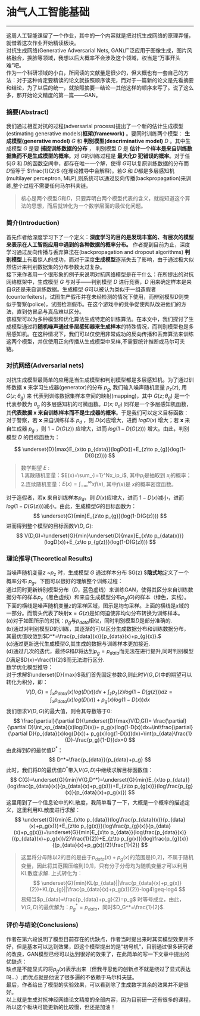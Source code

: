 # 油气人工智能基础<br />
---
这周人工智能课留了一个作业，其中的一个内容就是把对抗生成网络的原理弄懂，就借着这次作业开始精读板块。<br />
对抗生成网络(Generative Adversarial Nets, GAN)广泛应用于图像生成，图片风格融合，换脸等领域，我想以后大概率不会涉及这个领域，权当是“万事开头难”吧。<br />
作为一个科研领域的小白，所阅读的文献量是很少的，但大概也有一套自己的方法：对于这种肯定要精读的论文就按照顺序读完，而对于一篇新的论文是先看摘要和结论，为了以后的统一，就按照摘要—结论—其他这样的顺序来写了。说了这么多，那开始论文精度的第一篇——GAN。<br />
### 摘要(Abstract)
我们通过相互对抗的过程(adversarial process)提出了一个新的估计生成模型(estimating generative models)**框架(framework)** 。要同时训练两个模型：  **生成模型(generative model)** $G$ 和 **判别模型(descriminative model)** $D$ 。其中生成模型 $G$ 是要 **捕捉训练数据的分布** ， 判别模型 $D$ 是 **估计一个样本是来自训练数据集而不是生成模型的概率**。对 $G$的训练过程是 **最大化$D$ 犯错误的概率**。对于任何$G$ 和 $D$的函数空间中，都存在唯一一个解，使得 $G$可以复原训练数据的分布而 $D$恒等于 $\frac{1}{2}$ (在理论推导中会解释)。若$G$ 和 $D$都是多层感知机(multilayer perceptron, MLP),则系统可以通过反向传播(backpropagation)来训练,整个过程不需要任何马尔科夫链。
>核心是两个模型$G$和$D$，只要弄明白两个模型代表的含义，就能知道这个算法的思想，而后就转化为一个数学层面的最优化问题。
### 简介(Introduction)
首先作者给深度学习下了一个定义：**深度学习的目的是发现丰富的、有层次的模型来表示在人工智能应用中遇到的各种数据的概率分布。** 作者提到目前为止，深度学习通过反向传播与丢弃算法在(backpropagation and dropout algorithms) **判别模型**上有着惊人的成功，而对于深度**生成模型**逐渐失去了影响，由于通过极大似然估计来判别数据集的分布参数太过复杂。<br />
接下来作者用一个很形象的例子来说明对抗网络模型是在干什么：在所提出的对抗网络框架中，生成模型 $G$ 与对手——判别模型 $D$ 进行竞赛，$D$ 用来确定样本是来自$G$还是来自训练数据。生成模型 $G$可以被认为类似于一组造假者(counterfeiters)，试图生产假币并在未经检测的情况下使用，而辨别模型$D$则类似于警察(police)，试图检测假币。在这个游戏中的竞争促使两队改进他们的方法，直到仿冒品与真品难以区分。<br />
该框架可以为多种模型和优化算法生成特定的训练算法。在本文中，我们探讨了生成模型通过将**随机噪声通过多层感知器来生成样本**的特殊情况，而判别模型也是多层感知机。在这种情况下，我们可以仅使用非常成功的反向传播和丢弃算法来训练这两个模型，并仅使用正向传播从生成模型中采样,不需要统计推断或马尔可夫链。
### 对抗网络(Adversarial nets)
对抗生成模型最简单的应用是当生成模型和判别模型都是多层感知机。为了通过训练数据 $\pmb{x}$ 来学习生成器(generator)的分布 $p_g$, 我们输入噪声随机变量 $p_z(z)$, 用 $G(z;\theta_g)$ 来 代表到训练数据集样本空间的映射(mapping)，其中 $G(z;\theta_g)$ 是一个代表参数为 $\theta_g$ 的多层感知机的可微函数。$D(x;\theta_d)$ 同样是一个多层感知机函数，其**代表数据 $\pmb{x}$   来自训练样本而不是生成器的概率**。于是我们可以定义目标函数：<br />
对于警察，若 $\pmb{x}$ 来自训练样本 $p_d$ ，则 $D(x)$应增大，进而 $logD(x)$ 增大；若 $\pmb{x}$ 来自生成器 $p_g$ ，则 $1-D(G(z))$ 应增大，进而 $log(1-D(G(z)))$ 增大。由此，判别模型 $D$ 的目标函数为：<br />

$$
\underset{D}{max}E_{x\to p_{data}}(logD(x))+E_{z\to p_{g}}(log(1-D(G(z))))
$$

>数学期望 $E$ :<br />
>1.离散随机变量：$E(x)=\sum_{i=1}^Nx_ip_i$, 其中$p_i$是抽取到 $x_i$的概率；<br />
>2.连续随机变量：$E(x)=\int_{-\infty}^\infty xf(x)$, 其中$f(x)$是 $x$的概率密度函数。<vbr />

对于造假者，若$\pmb{x}$ 来自训练样本$p_d$，则 $D(x)$应增大，进而 $1-D(x)$减小，进而 $log(1-D(G(z)))$减小。由此，生成模型$G$的目标函数为：<br />
$$
\underset{G}{min}E_{z\to p_{g}}(log(1-D(G(z))))
$$
进而得到整个模型的目标函数$V(D,G)$:<br />
$$
V(D,G)=\underset{G}{min}\underset{D}{max}E_{x\to p_{data(x)}}(logD(x))+E_{z\to p_{g(z)}}(log(1-D(G(z))))
$$
### 理论推导(Theoretical Results)
当噪声随机变量$z$ ~$p_z$ 时，生成模型 $G$ 通过样本分布 $G(z) $**隐式地**定义了一个概率分布 $p_g$。下图可以很好的理解整个训练过程：<br />
通过同时更新辨别模型分布（$D$，蓝色虚线）来训练GAN，使得其区分来自训练数据分布的样本$p_x$（黑色虚线）和来自生成模型分布$p_g(G)$的样本（绿色，实线）。下面的横线是噪声随机变量$z$的采样区域，图示是均匀采样。上面的横线是$x$域的一部分。而箭头代表了映射$\pmb{x}=G(z)$是如何迫使非均匀分布转换为训练样本。<br />
(a)对于如图所示的对抗：$p_g$与$p_{data}$相似，同时判别模型$D$是部分准确的.<br />
(b)通过对判别模型$D$的训练，其逐渐的可以区分生成数据分布和训练数据分布，其最优值收敛到$D^*=\frac{p_{data}(x)}{p_{data}(x)+p_{g}(x)}.$<br />
(c)通过更新迭代生成模型$G$,其生成的数据与训练样本更加接近.<br />
(d)通过几次的迭代，最终$G$和$D$将达到$p_g=p_{data}$而无法在进行提升,同时判别模型$D$满足$D(x)=\frac{1}{2}$而无法进行区分.<br />
数学优化模型推导：<br />
对于求解$\underset{D}{max}$我们首先固定参数$G$,则此时$V(G,D)$中的期望可以转化为积分，即：<br />
$$
V(D,G)=\int_xp_{data}(x)log(D(x))dx+\int_zp_z(z)log(1-D(g(z)))dz = \int_xp_{data}(x)log(D(x))+ p_g(x)log(1-D(x))dx
$$
我们想求$V(D,G)$的最大值，则令其导数等于0:<br />
$$
\frac{\partial}{\partial D}(\underset{D}{max}V(D,G))= \frac{\partial}{\partial D}\int_xp_{data}(x)log(D(x))+ p_g(x)log(1-D(x))dx=\int\frac{\partial}{\partial D}(p_{data}(x)log(D(x))+ p_g(x)log(1-D(x))dx)=\int(p_{data}\frac{1}{D}-\frac{p_g}{1-D})dx=0
$$
由此得到$D$的最优值$D^*$：<br />
$$
D^*=\frac{p_{data}}{p_{data}+p_g}
$$
此时，我们将$D$的最优值$D^*$带入$V(G,D)$中继续求解目标函数值：<br />
$$
C(G)=\underset{G}{min}V(G,D^*)=\underset{G}{min}E_{x\to p_{data}}(log\frac{p_{data}(x)}{p_{data}(x)+p_g(x)})+E_{z\to p_{g(x)}}(log\frac{p_{g}(x)}{p_{data}(x)+p_g(x)})
$$
这里用到了一个信息论中的KL散度，我简单看了一下，大概是一个概率的描述定义，这里利用KL散度进行求解：<br />
$$
\underset{G}{min}E_{x\to p_{data}}(log\frac{p_{data}(x)}{p_{data}(x)+p_g(x)})+E_{z\to p_{g(x)}}(log\frac{p_{g}(x)}{p_{data}(x)+p_g(x)})=\underset{G}{min}E_{x\to p_{data}}(log\frac{p_{data}(x)}{(p_{data}(x)+p_g(x))/2}\frac{1}{2})+E_{z\to p_{g(x)}}(log\frac{p_{g}(x)}{(p_{data}(x)+p_g(x))/2}\frac{1}{2})
$$
>这里将分母除以2的目的是由于$p_{data}(x)+p_g(x)$的范围是[0,2]，不属于随机变量，因此将其范围压缩到[0,1]，只有分子分母均为随机变量才可以利用KL散度求解.
上式转化为：<br />
$$
\underset{G}{min}KL(p_{data}||\frac{p_{data}(x)+p_g(x)}{2})+KL(p_{g}||\frac{p_{data}(x)+p_g(x)}{2})-log4\geq-log4
$$
易知当$p_{data}=\frac{p_{data}+p_g}{2}=p_g$ 时等号成立，由此，$V(G,D)$的最优解为：$p_g^*=p_{data}$，同时$D_G^*=\frac{1}{2}$.
### 评价与结论(Conclusions)
作者在第六段说明了模型目前存在的优缺点，作者当时提出来时其实模型效果并不好，但是基本可以达到效果，即这个模型提出的是“初号机”，目前通过很多研究者的改良，GAN模型已经可以达到很好的效果了，在此简单的写一下文章中提出的优缺点：<br />
缺点是不能显式的将$p_g(x)$表示出来（但我寻思他的创新点不就是绕过了显式表达吗...）;而优点就是他说了很多遍的不依赖于马尔科夫链。<br />
最后，作者给出了模型的实验效果，可以看到除了生成数字其余的效果并不是很好。<br />
以上就是生成对抗神经网络论文精度的全部内容，因为目前研一还有很多的课程，所以这个板块可能更新的比较慢，但还是加油！
